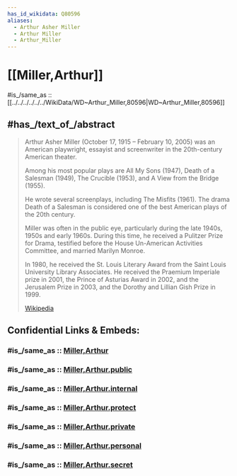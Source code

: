 ```yaml
---
has_id_wikidata: Q80596
aliases:
  - Arthur Asher Miller
  - Arthur Miller
  - Arthur_Miller
---
```


# [[Miller,Arthur]] 

#is_/same_as :: [[../../../../../../WikiData/WD~Arthur_Miller,80596|WD~Arthur_Miller,80596]] 

## #has_/text_of_/abstract 

> Arthur Asher Miller (October 17, 1915 – February 10, 2005) 
> was an American playwright, essayist and screenwriter in the 20th-century American theater. 
> 
> Among his most popular plays are All My Sons (1947), Death of a Salesman (1949), The Crucible (1953), and A View from the Bridge (1955). 
> 
> He wrote several screenplays, including The Misfits (1961). 
> The drama Death of a Salesman is considered one of the best American plays of the 20th century.
>
> Miller was often in the public eye, particularly during the late 1940s, 1950s and early 1960s. 
> During this time, he received a Pulitzer Prize for Drama, 
> testified before the House Un-American Activities Committee, and married Marilyn Monroe. 
> 
> In 1980, he received the St. Louis Literary Award from the Saint Louis University Library Associates. 
> He received the Praemium Imperiale prize in 2001, the Prince of Asturias Award in 2002, 
> and the Jerusalem Prize in 2003, and the Dorothy and Lillian Gish Prize in 1999.
>
> [Wikipedia](https://en.wikipedia.org/wiki/Arthur%20Miller) 


## Confidential Links & Embeds: 

### #is_/same_as :: [Miller,Arthur](/_Standards/Society/Communication/Media/Book/Writer/Modern_Writers/Miller,Arthur.md) 

### #is_/same_as :: [Miller,Arthur.public](/_public/Society/Communication/Media/Book/Writer/Modern_Writers/Miller,Arthur.public.md) 

### #is_/same_as :: [Miller,Arthur.internal](/_internal/Society/Communication/Media/Book/Writer/Modern_Writers/Miller,Arthur.internal.md) 

### #is_/same_as :: [Miller,Arthur.protect](/_protect/Society/Communication/Media/Book/Writer/Modern_Writers/Miller,Arthur.protect.md) 

### #is_/same_as :: [Miller,Arthur.private](/_private/Society/Communication/Media/Book/Writer/Modern_Writers/Miller,Arthur.private.md) 

### #is_/same_as :: [Miller,Arthur.personal](/_personal/Society/Communication/Media/Book/Writer/Modern_Writers/Miller,Arthur.personal.md) 

### #is_/same_as :: [Miller,Arthur.secret](/_secret/Society/Communication/Media/Book/Writer/Modern_Writers/Miller,Arthur.secret.md)

